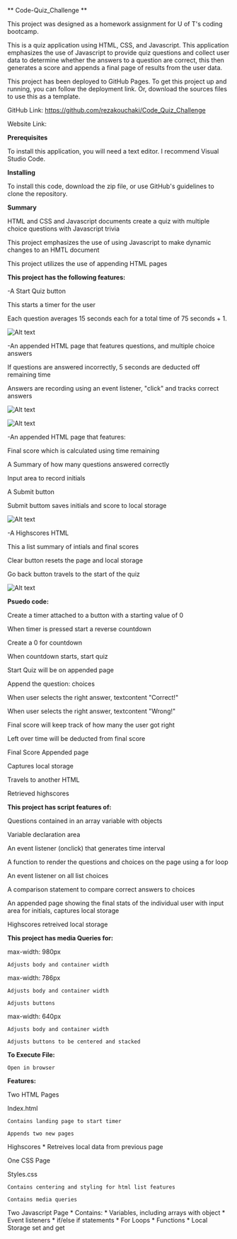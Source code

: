 ** Code-Quiz_Challenge **

This project was designed as a homework assignment for U of T's coding bootcamp.

This is a quiz application using HTML, CSS, and Javascript. This application emphasizes the use of Javascript to provide quiz questions and collect user data to
determine whether the answers to a question are correct, this then generates a score and appends a final page of results from the user data.

This project has been deployed to GitHub Pages. To get this project up and running, you can follow the deployment link. Or, download the sources files to use this as a
template.

GitHub Link: https://github.com/rezakouchaki/Code_Quiz_Challenge

Website Link:

**Prerequisites**

To install this application, you will need a text editor. I recommend Visual Studio Code.

**Installing**

To install this code, download the zip file, or use GitHub's guidelines to clone the repository.

**Summary**

HTML and CSS and Javascript documents create a quiz with multiple choice questions with Javascript trivia

This project emphasizes the use of using Javascript to make dynamic changes to an HMTL document

This project utilizes the use of appending HTML pages

**This project has the following features:**

-A Start Quiz button

This starts a timer for the user

Each question averages 15 seconds each for a total time of 75 seconds + 1.

![Alt text](assets/images/start.png)


-An appended HTML page that features questions, and multiple choice answers

If questions are answered incorrectly, 5 seconds are deducted off remaining time

Answers are recording using an event listener, "click" and tracks correct answers

![Alt text](assets/images/question1.png)

![Alt text](assets/images/question2.png)


-An appended HTML page that features:

Final score which is calculated using time remaining

A Summary of how many questions answered correctly

Input area to record initials

A Submit button

Submit buttom saves initials and score to local storage

![Alt text](assets/images/final.png)

-A Highscores HTML

This a list summary of intials and final scores

Clear button resets the page and local storage

Go back button travels to the start of the quiz

![Alt text](assets/images/high.png)

**Psuedo code:**

Create a timer attached to a button with a starting value of 0

When timer is pressed start a reverse countdown

Create a 0 for countdown

When countdown starts, start quiz

Start Quiz will be on appended page

Append the question: choices

When user selects the right answer, textcontent "Correct!"

When user selects the right answer, textcontent "Wrong!"

Final score will keep track of how many the user got right

Left over time will be deducted from final score

Final Score Appended page

Captures local storage

Travels to another HTML

Retrieved highscores

**This project has script features of:**

Questions contained in an array variable with objects

Variable declaration area

An event listener (onclick) that generates time interval

A function to render the questions and choices on the page using a for loop

An event listener on all list choices

A comparison statement to compare correct answers to choices

An appended page showing the final stats of the individual user with input area for initials, captures local storage

Highscores retreived local storage

**This project has media Queries for:**
 
max-width: 980px

    Adjusts body and container width
    
max-width: 786px

    Adjusts body and container width
    
    Adjusts buttons
    
max-width: 640px

    Adjusts body and container width
    
    Adjusts buttons to be centered and stacked

**To Execute File:**

    Open in browser

**Features:**

Two HTML Pages

  Index.html
  
    Contains landing page to start timer
    
    Appends two new pages
    
Highscores * Retreives local data from previous page

One CSS Page

  Styles.css
  
    Contains centering and styling for html list features
    
    Contains media queries
    
Two Javascript Page * Contains: * Variables, including arrays with object * Event listeners * if/else if statements * For Loops * Functions * Local Storage set and get




